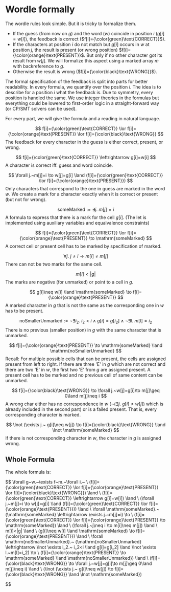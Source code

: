 # Wordle formally

The wordle rules look simple. But it is tricky to formalize them.

- If the guess (from now on $g$) and the word ($w$) coincide in position $i$ ($g[i]=w[i]$), the feedback is correct ($f[i]={\color{green}\text{CORRECT}}$).
- If the characters at position $i$ do not match but $g[i]$ occurs in $w$ at position $j$, the result is present (or wrong position) $f[i]={\color{orange}\text{PRESENT}}$.
  But only if no other character got its result from $w[j]$.
  We will formalize this aspect using a marked array $m$ with backreference to $g$.
- Otherwise the result is wrong ($f[i]={\color{black}\text{WRONG}}$).

The formal specification of the feedback is split into parts for better readability.
In every formula, we quantify over the position $i$. The idea is to describe for a position $i$ what the feedback is. Due to symmetry, every position is handled the same.
We use integer theories in the formulas but everything could be lowered to first-order logic in a straight-forward way (or CP/SMT solvers can be used).

For every part, we will give the formula and a reading in natural language.

$$
f[i]={\color{green}\text{CORRECT}} \lor f[i]={\color{orange}\text{PRESENT}} \lor f[i]={\color{black}\text{WRONG}}
$$
The feedback for every character in the guess is either correct, present, or wrong.

$$
f[i]={\color{green}\text{CORRECT}} \leftrightarrow g[i]=w[i]
$$
A character is correct iff. guess and word coincide.

$$
\forall j.~m[j]=i \to w[j]=g[i] \land (f[i]={\color{green}\text{CORRECT}} \lor f[i]={\color{orange}\text{PRESENT}})
$$
Only characters that correspond to the one in guess are marked in the word $w$.
We create a mark for a character exactly when it is correct or present (but not for wrong).

$$
\mathrm{someMarked} := \exists j.~m[j]=i
$$
A formula to express that there is a mark for the cell $g[i]$.
(The let is implemented using auxiliary variables and equalvalence constraints)

$$
f[i]={\color{green}\text{CORRECT}} \lor f[i]={\color{orange}\text{PRESENT}} \to \mathrm{someMarked}
$$
A correct cell or present cell has to be marked by specification of marked.

$$
\forall j.~j\neq i \to m[i]\neq m[j]
$$
There can not be two marks for the same cell.

$$
m[i]<|g|
$$
The marks are negative (for unmarked) or point to a cell in $g$.

$$
g[i]\neq w[i] \land \mathrm{someMarked} \to f[i]={\color{orange}\text{PRESENT}}
$$
A marked character in $g$ that is not the same as the corresponding one in $w$ has to be present.

$$
\mathrm{noSmallerUnmarked} := \lnot \exists i_2.~ i_2<i \land g[i]=g[i_2] \land \lnot \exists l.~m[l]=i_2
$$
There is no previous (smaller position) in $g$ with the same character that is unmarked.

$$
f[i]={\color{orange}\text{PRESENT}} \to \mathrm{someMarked} \land \mathrm{noSmallerUnmarked}
$$
Recall: For multiple possible cells that can be present, the cells are assigned present from left to right. If there are three 'E' in $g$ which are not correct and there are two 'E' in $w$, the first two 
'E' from $g$ are assigned present.
A present cell has to be marked and no previous cell of same content can be unmarked.

$$
f[i]={\color{black}\text{WRONG}} \to \forall j.~w[j]=g[i]\to m[j]\geq 0\land m[j]\neq i
$$
A wrong char either has no correspondence in $w$ ($\lnot (\exists j.~ g[i]\neq w[j])$ which is already included in the second part) or is a failed present.
That is, every corresponding character is marked.

$$
\lnot (\exists j.~ g[i]\neq w[j]) \to f[i]={\color{black}\text{WRONG}} \land \lnot \mathrm{someMarked}
$$
If there is not corresponding character in $w$, the character in $g$ is assigned wrong.


## Whole Formula

The whole formula is:

$$
\forall g~w.~\exists f~m.~\forall i.~ \\
(f[i]={\color{green}\text{CORRECT}} \lor f[i]={\color{orange}\text{PRESENT}} \lor f[i]={\color{black}\text{WRONG}}) \land \\
(f[i]={\color{green}\text{CORRECT}} \leftrightarrow g[i]=w[i]) \land \\
(\forall j.~m[j]=i \to w[j]=g[i] \land (f[i]={\color{green}\text{CORRECT}} \lor f[i]={\color{orange}\text{PRESENT}})) \land \\
  \forall \mathrm{someMarked}.~ (\mathrm{someMarked} \leftrightarrow \exists j.~m[j]=i) \to \\
(f[i]={\color{green}\text{CORRECT}} \lor f[i]={\color{orange}\text{PRESENT}} \to \mathrm{someMarked}) \land \\
(\forall j.~j\neq i \to m[i]\neq m[j]) \land \\
m[i]<|g| \land \\
(g[i]\neq w[i] \land \mathrm{someMarked} \to f[i]={\color{orange}\text{PRESENT}}) \land \\
  \forall \mathrm{noSmallerUnmarked}.~ (\mathrm{noSmallerUnmarked} \leftrightarrow \lnot \exists i_2.~ i_2<i \land g[i]=g[i_2] \land \lnot \exists l.~m[l]=i_2) \to \\
(f[i]={\color{orange}\text{PRESENT}} \to \mathrm{someMarked} \land \mathrm{noSmallerUnmarked}) \land \\
(f[i]={\color{black}\text{WRONG}} \to \forall j.~w[j]=g[i]\to m[j]\geq 0\land m[j]\neq i) \land \\
(\lnot (\exists j.~ g[i]\neq w[j]) \to f[i]={\color{black}\text{WRONG}} \land \lnot \mathrm{someMarked})

$$
